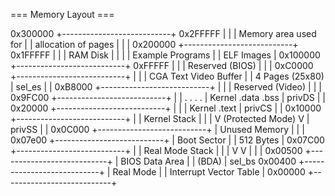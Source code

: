 

=== Memory Layout ===

 0x300000  +---------------------------+
 0x2FFFFF  |                           |
           |   Memory area used for    |
           |   allocation of  pages    |
           |                           |
 0x200000  +---------------------------+
 0x1FFFFF  |                           |
           |         RAM Disk          |
           |                           |
           |     Example Programs      |
           |        ELF Images         |
 0x100000  +---------------------------+
  0xFFFFF  |                           |
           |      Reserved (BIOS)      |
           |                           |
  0xC0000  +---------------------------+
           |                           |
           |   CGA Text Video Buffer   |
           |      4 Pages (25x80)      | sel_es
           |                           |
  0xB8000  +---------------------------+
           |                           |
           |     Reserved (Video)      |
           |                           |
  0x9FC00  +---------------------------+
           |                           |
           .                           .
           .                           .
           |    Kernel  .data .bss     | privDS
           |                           |
  0x20000  +---------------------------+
           |                           |
           |       Kernel .text        | privCS
           |                           |
  0x10000  +---------------------------+
           |  |    Kernel Stack     |  |
           |  V  (Protected Mode)   V  | privSS
           |                           |
  0x0C000  +---------------------------+
           |       Unused Memory       |
           |                           |
  0x07e00  +---------------------------+
           |        Boot Sector        |
           |         512 Bytes         |
  0x07C00  +---------------------------+
           |  |   Real Mode Stack   |  |
           |  V                     V  |
           |                           |
  0x00500  +---------------------------+
           |       BIOS Data Area      |
           |           (BDA)           | sel_bs
  0x00400  +---------------------------+
           |         Real Mode         |
           |   Interrupt Vector Table  |
  0x00000  +---------------------------+

